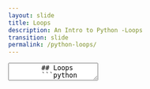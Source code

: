 ```yaml
---
layout: slide
title: Loops
description: An Intro to Python -Loops
transition: slide
permalink: /python-loops/
---
```

<section data-markdown>
    <textarea data-template>
        ## Loops
        ```python
        names = ["John", "Paul", "George", "Ringo"]
        for beatle in names:
            print (beatle)
        ```
            John
            Paul
            George
            Ringo
        ---
        ## Loops
        Also tuples:
        ```python
        hostport = ("accdev1", 3213)
        for item in hostport:
            print (item)
        ```
            "accdev1"  3213
        * "," supresses the newline!
        ---
        ## Loops
        * nested *control flow statements*
        
        ```python
        names = ["John", "Paul", "George", "Ringo"]
        for beatle in names:
            if len(beatle) > 4:
                print (beatle)
        ```
        Output:

        ```python
            George Ringo
        ```
        ---
        ## Loops
        `while` loops until condition returns false
        ```python
        num = 0
        while num < 5:
            num = num + 1 
            print (num)
        ```
            1 2 3 4 5
        ---
        ## Next:
        [Functions](https://aisha-glblcd.github.io/material/python-functions)

   </textarea>
</section>
